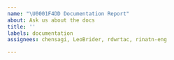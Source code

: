```yaml
---
name: "\U0001F4DD Documentation Report"
about: Ask us about the docs
title: ''
labels: documentation
assignees: chensagi, LeoBrider, rdwrtac, rinatn-eng

---
```




